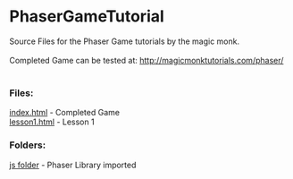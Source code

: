 # PhaserGameTutorial
Source Files for the Phaser Game tutorials by the magic monk.<br><br>
Completed Game can be tested at: http://magicmonktutorials.com/phaser/<br><br>

<h3>Files:</h3>
<a href="https://github.com/Bulletproofmonk/PhaserGameTutorial/blob/master/index.html">index.html</a> - Completed Game <br>
<a href="https://github.com/Bulletproofmonk/PhaserGameTutorial/blob/master/lesson1.html">lesson1.html</a> - Lesson 1<br>

<h3>Folders:</h3>
<a href="https://github.com/Bulletproofmonk/PhaserGameTutorial/blob/master/js/">js folder</a> - Phaser Library imported<br><br>

